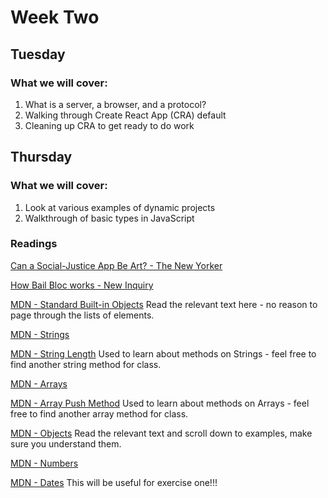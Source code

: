 # Week Two

## Tuesday

### What we will cover:

1. What is a server, a browser, and a protocol?
2. Walking through Create React App (CRA) default
3. Cleaning up CRA to get ready to do work

## Thursday

### What we will cover:

1. Look at various examples of dynamic projects
2. Walkthrough of basic types in JavaScript

### Readings

[Can a Social-Justice App Be Art? - The New Yorker](https://www.newyorker.com/culture/culture-desk/can-a-social-justice-app-be-art)

[How Bail Bloc works - New Inquiry](https://bailbloc.thenewinquiry.com/about.html)

[MDN - Standard Built-in Objects](https://developer.mozilla.org/en-US/docs/Web/JavaScript/Reference/Global_Objects)
Read the relevant text here - no reason to page through the lists of elements.

[MDN - Strings](https://developer.mozilla.org/en-US/docs/Web/JavaScript/Reference/Global_Objects/String)

[MDN - String Length](https://developer.mozilla.org/en-US/docs/Web/JavaScript/Reference/Global_Objects/String/length)
Used to learn about methods on Strings - feel free to find another string method for class.

[MDN - Arrays](https://developer.mozilla.org/en-US/docs/Web/JavaScript/Reference/Global_Objects/Array)

[MDN - Array Push Method](https://developer.mozilla.org/en-US/docs/Web/JavaScript/Reference/Global_Objects/Array/push)
Used to learn about methods on Arrays - feel free to find another array method for class.

[MDN - Objects](https://developer.mozilla.org/en-US/docs/Web/JavaScript/Reference/Global_Objects/Object)
Read the relevant text and scroll down to examples, make sure you understand them.

[MDN - Numbers](https://developer.mozilla.org/en-US/docs/Web/JavaScript/Reference/Global_Objects/Number)

[MDN - Dates](https://developer.mozilla.org/en-US/docs/Web/JavaScript/Reference/Global_Objects/Date)
This will be useful for exercise one!!!
